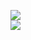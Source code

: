 [![](https://img.shields.io/badge/Made%20With-Github%20Spray-lightgrey.svg?style=for-the-badge&logo=github)](https://github.com/Annihil/github-spray#5299)  
[![](https://i.imgur.com/2DrTn0Z.gif)](https://github.com/Annihil/github-spray)